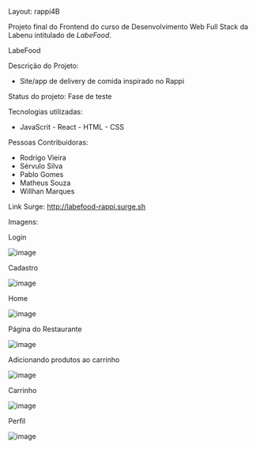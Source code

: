 Layout: rappi4B

Projeto final do Frontend do curso de Desenvolvimento Web Full Stack da Labenu intitulado de *LabeFood*.

LabeFood

Descrição do Projeto:
- Site/app de delivery de comida inspirado no Rappi

Status do projeto:
Fase de teste

Tecnologias utilizadas:
- JavaScrit - React - HTML - CSS

Pessoas Contribuidoras:
- Rodrigo Vieira 
- Sérvulo Silva
- Pablo Gomes 
- Matheus Souza
- Willhan Marques

Link Surge:
http://labefood-rappi.surge.sh

Imagens:

Login

![image](https://user-images.githubusercontent.com/99182794/169717831-102b4f14-0172-4c4c-98b9-e1f1c28f5bb4.png)



Cadastro

![image](https://user-images.githubusercontent.com/99182794/169717932-26193de3-ca35-4f1c-ab8d-970faccad209.png)



Home

![image](https://user-images.githubusercontent.com/99182794/169718097-532ce6a7-94af-45b5-b688-b3b43b77e8d1.png)



Página do Restaurante

![image](https://user-images.githubusercontent.com/99182794/169718130-615be444-63a8-498b-aaae-d068958442dd.png)



Adicionando produtos ao carrinho

![image](https://user-images.githubusercontent.com/99182794/169718152-ac881964-4c04-46a4-8398-667e310b02b7.png)



Carrinho


![image](https://user-images.githubusercontent.com/99182794/169718220-7e859d86-dba3-4254-8d23-c3929a0b8823.png)



Perfil

![image](https://user-images.githubusercontent.com/99182794/169718250-fa78486a-c773-4d3e-a078-069a5f53648e.png)


